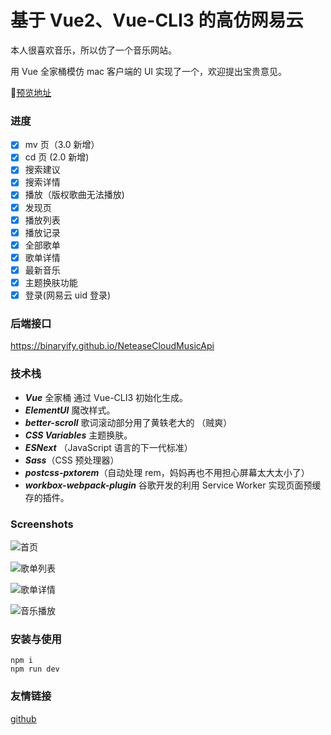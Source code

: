 #  基于 Vue2、Vue-CLI3 的高仿网易云 

本人很喜欢音乐，所以仿了一个音乐网站。

用 Vue 全家桶模仿 mac 客户端的 UI 实现了一个，欢迎提出宝贵意见。

💐[预览地址](https://ssh-music.vercel.app)

### 进度

- [x] mv 页（3.0 新增）
- [x] cd 页 (2.0 新增)
- [x] 搜索建议
- [x] 搜索详情
- [x] 播放（版权歌曲无法播放)
- [x] 发现页
- [x] 播放列表
- [x] 播放记录
- [x] 全部歌单
- [x] 歌单详情
- [x] 最新音乐
- [x] 主题换肤功能
- [x] 登录(网易云 uid 登录)

### 后端接口

https://binaryify.github.io/NeteaseCloudMusicApi

### 技术栈

- **_Vue_** 全家桶 通过 Vue-CLI3 初始化生成。
- **_ElementUI_** 魔改样式。
- **_better-scroll_** 歌词滚动部分用了黄轶老大的 （贼爽）
- **_CSS Variables_** 主题换肤。
- **_ESNext_** （JavaScript 语言的下一代标准）
- **_Sass_**（CSS 预处理器）
- **_postcss-pxtorem_**（自动处理 rem，妈妈再也不用担心屏幕太大太小了）
- **_workbox-webpack-plugin_** 谷歌开发的利用 Service Worker 实现页面预缓存的插件。

### Screenshots

![首页](https://user-images.githubusercontent.com/23615778/62509203-da358580-b83c-11e9-97b3-367fb06a8347.png)

![歌单列表](https://user-images.githubusercontent.com/23615778/62509204-dace1c00-b83c-11e9-8d3f-0bcb93e3aab7.png)

![歌单详情](https://user-images.githubusercontent.com/23615778/62509201-d99cef00-b83c-11e9-8e4b-b122b8b94468.png)

![音乐播放](https://user-images.githubusercontent.com/23615778/62509202-da358580-b83c-11e9-98e1-530e5741ff56.png)

### 安装与使用

```
npm i
npm run dev
```

### 友情链接

[github](https://github.com/)
